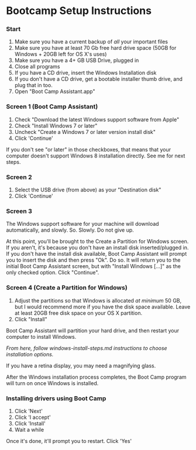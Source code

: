 # Bootcamp Setup Instructions

### Start

1. Make sure you have a current backup of *all* your important files
2. Make sure you have at least 70 Gb free hard drive space (50GB for Windows + 20GB left for OS X's uses)
2. Make sure you have a 4+ GB USB Drive, plugged in
2. Close all programs
3. If you have a CD drive, insert the Windows Installation disk
4. If you don't have a CD drive, get a bootable installer thumb drive, and plug that in too.
3. Open "Boot Camp Assistant.app"

### Screen 1 (Boot Camp Assistant)

1. Check "Download the latest Windows support software from Apple"
2. Check "Install Windows 7 or later"
3. Uncheck "Create a Windows 7 or later version install disk"
4. Click 'Continue'

If you don't see "or later" in those checkboxes, that means that your computer doesn't support Windows 8 installation directly.  See me for next steps.

### Screen 2

1. Select the USB drive (from above) as your "Destination disk"
2. Click 'Continue'

### Screen 3

The Windows support software for your machine will download automatically, and slowly. So. Slowly.  Do not give up.

At this point, you'll be brought to the Create a Partition for Windows screen.  If you aren't, it's because you don't have an install disk inserted/plugged in.  If you don't have the install disk available, Boot Camp Assistant will prompt you to insert the disk and then press "Ok".  Do so.  It will return you to the initial Boot Camp Assistant screen, but with "Install Windows [...]" as the only checked option.  Click "Continue".

### Screen 4 (Create a Partition for Windows)

1. Adjust the partitions so that Windows is allocated _at minimum_ 50 GB, but I would recommend more if you have the disk space available.  Leave at least 20GB free disk space on your OS X partition.
2. Click "Install"

Boot Camp Assistant will partition your hard drive, and then restart your computer to install Windows.

*From here, follow windows-install-steps.md instructions to choose installation options.*

If you have a retina display, you may need a magnifying glass.

After the Windows installation process completes, the Boot Camp program will turn on once Windows is installed.

### Installing drivers using Boot Camp

1. Click 'Next'
2. Click 'I accept'
3. Click 'Install'
4. Wait a while

Once it's done, it'll prompt you to restart.  Click 'Yes'
